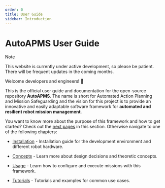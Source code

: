 ```yaml
---
order: 0
title: User Guide
sidebar: Introduction
---
```

# AutoAPMS User Guide

> [!NOTE]
> This website is currently under active development, so please be patient. There will be frequent updates in the coming months.

Welcome developers and engineers! 🎉

This is the official user guide and documentation for the open-source repository **AutoAPMS**. The name is short for Automated Action Planning and Mission Safeguarding and the vision for this project is to provide an innovative and easily adaptable software framework for **automated and resilient robot mission management**.

You want to know more about the purpose of this framework and how to get started? Check out the [next pages](./why-autoapms) in this section. Otherwise navigate to one of the following chapters:

- [Installation](../installation/) - Installation guide for the development environment and different robot hardware.

- [Concepts](../concepts/) - Learn more about design decisions and theoretic concepts.

- [Usage](../usage/) - Learn how to configure and execute missions with this framework.

- [Tutorials](../tutorials/) - Tutorials and examples for common use cases.
